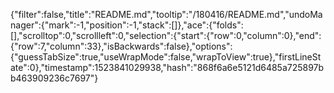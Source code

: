 {"filter":false,"title":"README.md","tooltip":"/180416/README.md","undoManager":{"mark":-1,"position":-1,"stack":[]},"ace":{"folds":[],"scrolltop":0,"scrollleft":0,"selection":{"start":{"row":0,"column":0},"end":{"row":7,"column":33},"isBackwards":false},"options":{"guessTabSize":true,"useWrapMode":false,"wrapToView":true},"firstLineState":0},"timestamp":1523841029938,"hash":"868f6a6e5121d6485a725897bb463909236c7697"}
